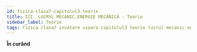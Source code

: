 ```yaml
---
id: fizica-clasa7-capitolul3-teorie
title: III. LUCRUL MECANIC.ENERGIE MECANICĂ - Teorie
sidebar_label: Teorie
tags: fizica clasa7 invatare usoara capitolul3 teorie lucrul mecanic energie mecanica
---
```


**În curând**